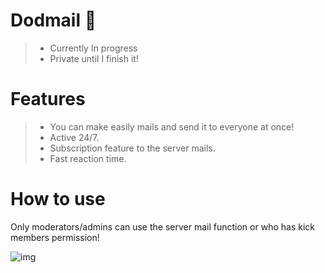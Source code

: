 # Dodmail 🤖
> - Currently In progress
> - Private until I finish it!  
   
# Features
> - You can make easily mails and send it to everyone at once!  
> - Active 24/7.  
> - Subscription feature to the server mails.  
> - Fast reaction time. 

# How to use

Only moderators/admins can use the server mail function or who has kick members permission!



![img](https://user-images.githubusercontent.com/78267674/153889753-c92973da-4489-49da-a1d1-6d67430e8384.gif)

